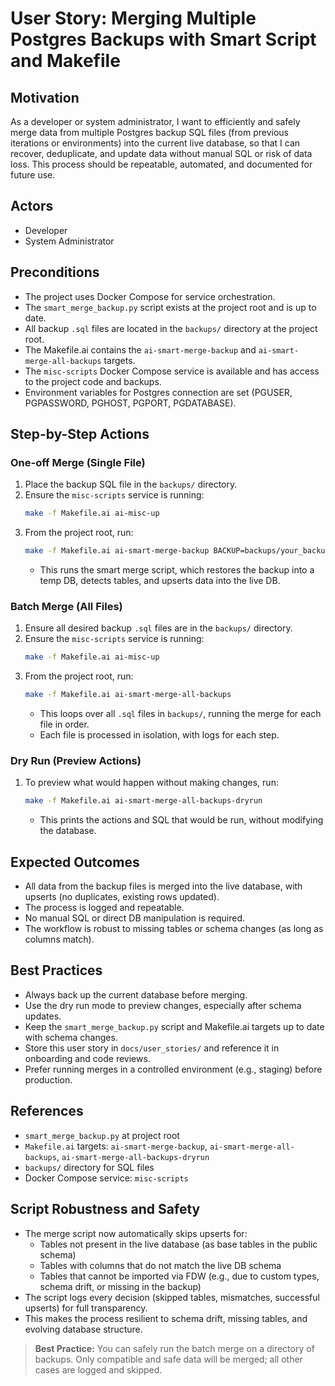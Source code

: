 # User Story: Merging Multiple Postgres Backups with Smart Script and Makefile

## Motivation
As a developer or system administrator, I want to efficiently and safely merge data from multiple Postgres backup SQL files (from previous iterations or environments) into the current live database, so that I can recover, deduplicate, and update data without manual SQL or risk of data loss. This process should be repeatable, automated, and documented for future use.

## Actors
- Developer
- System Administrator

## Preconditions
- The project uses Docker Compose for service orchestration.
- The `smart_merge_backup.py` script exists at the project root and is up to date.
- All backup `.sql` files are located in the `backups/` directory at the project root.
- The Makefile.ai contains the `ai-smart-merge-backup` and `ai-smart-merge-all-backups` targets.
- The `misc-scripts` Docker Compose service is available and has access to the project code and backups.
- Environment variables for Postgres connection are set (PGUSER, PGPASSWORD, PGHOST, PGPORT, PGDATABASE).

## Step-by-Step Actions

### One-off Merge (Single File)
1. Place the backup SQL file in the `backups/` directory.
2. Ensure the `misc-scripts` service is running:
   ```bash
   make -f Makefile.ai ai-misc-up
   ```
3. From the project root, run:
   ```bash
   make -f Makefile.ai ai-smart-merge-backup BACKUP=backups/your_backup.sql
   ```
   - This runs the smart merge script, which restores the backup into a temp DB, detects tables, and upserts data into the live DB.

### Batch Merge (All Files)
1. Ensure all desired backup `.sql` files are in the `backups/` directory.
2. Ensure the `misc-scripts` service is running:
   ```bash
   make -f Makefile.ai ai-misc-up
   ```
3. From the project root, run:
   ```bash
   make -f Makefile.ai ai-smart-merge-all-backups
   ```
   - This loops over all `.sql` files in `backups/`, running the merge for each file in order.
   - Each file is processed in isolation, with logs for each step.

### Dry Run (Preview Actions)
1. To preview what would happen without making changes, run:
   ```bash
   make -f Makefile.ai ai-smart-merge-all-backups-dryrun
   ```
   - This prints the actions and SQL that would be run, without modifying the database.

## Expected Outcomes
- All data from the backup files is merged into the live database, with upserts (no duplicates, existing rows updated).
- The process is logged and repeatable.
- No manual SQL or direct DB manipulation is required.
- The workflow is robust to missing tables or schema changes (as long as columns match).

## Best Practices
- Always back up the current database before merging.
- Use the dry run mode to preview changes, especially after schema updates.
- Keep the `smart_merge_backup.py` script and Makefile.ai targets up to date with schema changes.
- Store this user story in `docs/user_stories/` and reference it in onboarding and code reviews.
- Prefer running merges in a controlled environment (e.g., staging) before production.

## References
- `smart_merge_backup.py` at project root
- `Makefile.ai` targets: `ai-smart-merge-backup`, `ai-smart-merge-all-backups`, `ai-smart-merge-all-backups-dryrun`
- `backups/` directory for SQL files
- Docker Compose service: `misc-scripts`

## Script Robustness and Safety

- The merge script now automatically skips upserts for:
  - Tables not present in the live database (as base tables in the public schema)
  - Tables with columns that do not match the live DB schema
  - Tables that cannot be imported via FDW (e.g., due to custom types, schema drift, or missing in the backup)
- The script logs every decision (skipped tables, mismatches, successful upserts) for full transparency.
- This makes the process resilient to schema drift, missing tables, and evolving database structure.

> **Best Practice:**
> You can safely run the batch merge on a directory of backups. Only compatible and safe data will be merged; all other cases are logged and skipped. 